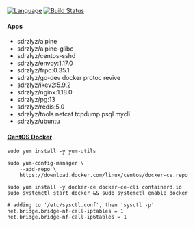 [![Language](https://img.shields.io/badge/Language-Go-blue.svg)](https://golang.org/)
[![Build Status](https://travis-ci.com/elvizlai/docker-auto-build.svg?branch=master)](https://travis-ci.com/elvizlai/docker-auto-build)

#### Apps

- sdrzlyz/alpine
- sdrzlyz/alpine-glibc
- sdrzlyz/centos-sshd
- sdrzlyz/envoy:1.17.0
- sdrzlyz/frpc:0.35.1
- sdrzlyz/go-dev docker protoc revive
- sdrzlyz/ikev2:5.9.2
- sdrzlyz/nginx:1.18.0
- sdrzlyz/pg:13
- sdrzlyz/redis:5.0
- sdrzlyz/tools netcat tcpdump psql mycli
- sdrzlyz/ubuntu

#### [CentOS Docker](https://docs.docker.com/engine/install/centos/)

```
sudo yum install -y yum-utils

sudo yum-config-manager \
    --add-repo \
    https://download.docker.com/linux/centos/docker-ce.repo

sudo yum install -y docker-ce docker-ce-cli containerd.io
sudo systemctl start docker && sudo systemctl enable docker
```

```
# adding to '/etc/sysctl.conf', then 'sysctl -p'
net.bridge.bridge-nf-call-iptables = 1
net.bridge.bridge-nf-call-ip6tables = 1
```
